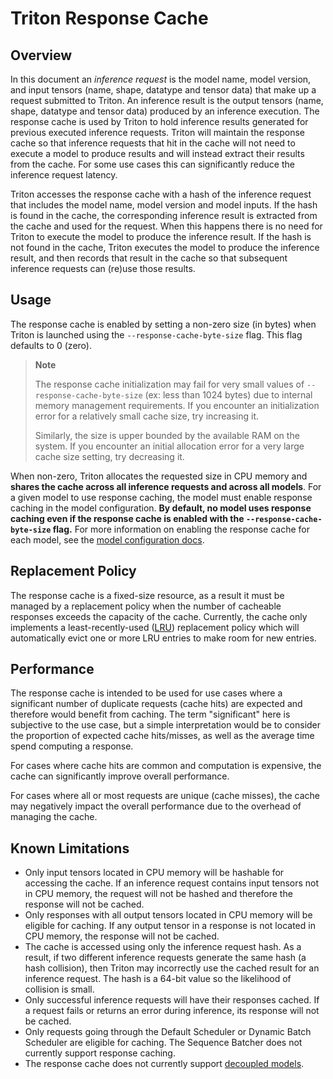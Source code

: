 <!--
# Copyright 2021-2022, NVIDIA CORPORATION & AFFILIATES. All rights reserved.
#
# Redistribution and use in source and binary forms, with or without
# modification, are permitted provided that the following conditions
# are met:
#  * Redistributions of source code must retain the above copyright
#    notice, this list of conditions and the following disclaimer.
#  * Redistributions in binary form must reproduce the above copyright
#    notice, this list of conditions and the following disclaimer in the
#    documentation and/or other materials provided with the distribution.
#  * Neither the name of NVIDIA CORPORATION nor the names of its
#    contributors may be used to endorse or promote products derived
#    from this software without specific prior written permission.
#
# THIS SOFTWARE IS PROVIDED BY THE COPYRIGHT HOLDERS ``AS IS'' AND ANY
# EXPRESS OR IMPLIED WARRANTIES, INCLUDING, BUT NOT LIMITED TO, THE
# IMPLIED WARRANTIES OF MERCHANTABILITY AND FITNESS FOR A PARTICULAR
# PURPOSE ARE DISCLAIMED.  IN NO EVENT SHALL THE COPYRIGHT OWNER OR
# CONTRIBUTORS BE LIABLE FOR ANY DIRECT, INDIRECT, INCIDENTAL, SPECIAL,
# EXEMPLARY, OR CONSEQUENTIAL DAMAGES (INCLUDING, BUT NOT LIMITED TO,
# PROCUREMENT OF SUBSTITUTE GOODS OR SERVICES; LOSS OF USE, DATA, OR
# PROFITS; OR BUSINESS INTERRUPTION) HOWEVER CAUSED AND ON ANY THEORY
# OF LIABILITY, WHETHER IN CONTRACT, STRICT LIABILITY, OR TORT
# (INCLUDING NEGLIGENCE OR OTHERWISE) ARISING IN ANY WAY OUT OF THE USE
# OF THIS SOFTWARE, EVEN IF ADVISED OF THE POSSIBILITY OF SUCH DAMAGE.
-->

# Triton Response Cache

## Overview

In this document an *inference request* is the model name, model version, and
input tensors (name, shape, datatype and tensor data) that make up a request
submitted to Triton. An inference result is the output tensors (name, shape,
datatype and tensor data) produced by an inference execution. The response cache
is used by Triton to hold inference results generated for previous executed
inference requests. Triton will maintain the response cache so that inference
requests that hit in the cache will not need to execute a model to produce
results and will instead extract their results from the cache. For some use
cases this can significantly reduce the inference request latency.

Triton accesses the response cache with a hash of the inference request that
includes the model name, model version and model inputs. If the hash is found in
the cache, the corresponding inference result is extracted from the cache and
used for the request. When this happens there is no need for Triton to execute
the model to produce the inference result. If the hash is not found in the
cache, Triton executes the model to produce the inference result, and then
records that result in the cache so that subsequent inference requests can
(re)use those results. 

## Usage

The response cache is enabled by setting a non-zero size (in bytes) when Triton 
is launched using the `--response-cache-byte-size` flag. This flag defaults
to 0 (zero).

> **Note**
>
> The response cache initialization may fail for very small values of 
> `--response-cache-byte-size` (ex: less than 1024 bytes) due to internal 
> memory management requirements. If you encounter an initialization error 
> for a relatively small cache size, try increasing it.
>
> Similarly, the size is upper bounded by the available RAM on the system.
> If you encounter an initial allocation error for a very large cache size
> setting, try decreasing it.

When non-zero, Triton allocates the requested size in CPU memory and **shares the
cache across all inference requests and across all models**. For a given model
to use response caching, the model must enable response caching in the model
configuration. **By default, no model uses response caching even if the response
cache is enabled with the `--response-cache-byte-size` flag.** For more
information on enabling the response cache for each model, see the [model
configuration
docs](https://github.com/triton-inference-server/server/blob/main/docs/model_configuration.md#response-cache).

## Replacement Policy

The response cache is a fixed-size resource, as a result it must be managed by a
replacement policy when the number of cacheable responses exceeds the capacity
of the cache. Currently, the cache only implements a least-recently-used
([LRU](https://en.wikipedia.org/wiki/Cache_replacement_policies#Least_recently_used_(LRU)))
replacement policy which will automatically evict one or more LRU entries to
make room for new entries.

## Performance

The response cache is intended to be used for use cases where a significant 
number of duplicate requests (cache hits) are expected and therefore would 
benefit from caching. The term "significant" here is subjective to the use
case, but a simple interpretation would be to consider the proportion of
expected cache hits/misses, as well as the average time spend computing
a response. 

For cases where cache hits are common and computation is expensive, 
the cache can significantly improve overall performance.

For cases where all or most requests are unique (cache misses), the
cache may negatively impact the overall performance due to the overhead
of managing the cache.

## Known Limitations

- Only input tensors located in CPU memory will be hashable for accessing the
  cache. If an inference request contains input tensors not in CPU memory, the
  request will not be hashed and therefore the response will not be cached.
- Only responses with all output tensors located in CPU memory will be eligible
  for caching. If any output tensor in a response is not located in CPU memory,
  the response will not be cached.
- The cache is accessed using only the inference request hash. As a result, if
  two different inference requests generate the same hash (a hash collision),
  then Triton may incorrectly use the cached result for an inference request.
  The hash is a 64-bit value so the likelihood of collision is small.
- Only successful inference requests will have their responses cached. If a
  request fails or returns an error during inference, its response will not be
  cached.
- Only requests going through the Default Scheduler or Dynamic Batch Scheduler
  are eligible for caching. The Sequence Batcher does not currently support
  response caching.
- The response cache does not currently support
  [decoupled models](https://github.com/triton-inference-server/server/blob/main/docs/decoupled_models.md).
